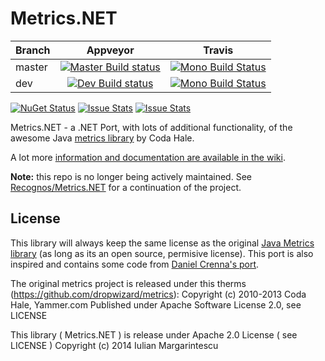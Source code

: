 # Metrics.NET

|Branch|Appveyor|Travis|
|------|:--------:|:------:|
|master|[![Master Build status](https://ci.appveyor.com/api/projects/status/m6ng7uml4wqm3ni2/branch/master?svg=true)](https://ci.appveyor.com/project/etishor/metrics-net/branch/master)|[![Mono Build Status](https://img.shields.io/travis/etishor/Metrics.NET/master.svg)](https://travis-ci.org/etishor/Metrics.NET)|
|dev   |[![Dev Build status](https://ci.appveyor.com/api/projects/status/m6ng7uml4wqm3ni2/branch/dev?svg=true)](https://ci.appveyor.com/project/etishor/metrics-net/branch/dev)|[![Mono Build Status](https://img.shields.io/travis/etishor/Metrics.NET/dev.svg)](https://travis-ci.org/etishor/Metrics.NET)|

[![NuGet Status](http://img.shields.io/nuget/v/Metrics.NET.svg)](https://www.nuget.org/packages/Metrics.NET/) 
[![Issue Stats](http://www.issuestats.com/github/etishor/Metrics.NET/badge/pr)](http://www.issuestats.com/github/etishor/Metrics.NET)
[![Issue Stats](http://www.issuestats.com/github/etishor/Metrics.NET/badge/issue)](http://www.issuestats.com/github/etishor/Metrics.NET)

Metrics.NET - a .NET Port, with lots of additional functionality, of the awesome Java [metrics library](https://github.com/dropwizard/metrics) by Coda Hale.

A lot more [information and documentation are available in the wiki](https://github.com/etishor/Metrics.NET/wiki).

**Note:** this repo is no longer being actively maintained. See [Recognos/Metrics.NET](https://github.com/Recognos/Metrics.NET) for a continuation of the project.

## License
This library will always keep the same license as the original [Java Metrics library](https://github.com/dropwizard/metrics) (as long as its an open source, permisive license). This port is also inspired and contains some code from [Daniel Crenna's port](https://github.com/danielcrenna/metrics-net).

The original metrics project is released under this therms (https://github.com/dropwizard/metrics):
Copyright (c) 2010-2013 Coda Hale, Yammer.com
Published under Apache Software License 2.0, see LICENSE

This library ( Metrics.NET ) is release under Apache 2.0 License ( see LICENSE ) 
Copyright (c) 2014 Iulian Margarintescu
